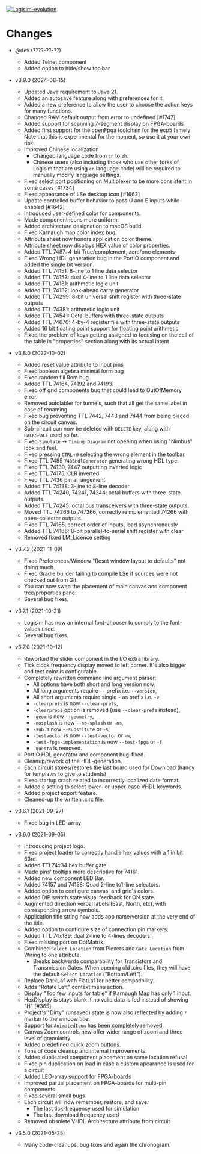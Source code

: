 [![Logisim-evolution](docs/img/logisim-evolution-logo.png)](https://github.com/logisim-evolution/logisim-evolution)

# Changes #

* @dev (????-??-??)
  * Added Telnet component
  * Added option to hide/show toolbar

* v3.9.0 (2024-08-15)
  * Updated Java requirement to Java 21.
  * Added an autosave feature along with preferences for it.
  * Added a new preference to allow the user to choose the action keys for many functions.
  * Changed RAM default output from error to undefined [#1747]
  * Added support for scanning 7-segment display on FPGA-boards
  * Added first support for the openFpga toolchain for the ecp5 famely
    Note that this is experimental for the moment, so use it at your own risk.
  * Improved Chinese localization
    * Changed language code from `cn` to `zh`.
    * Chinese users (also including those who use other forks of Logisim
      that are using `cn` language code) will be required to manually modify language settings.
  * Fixed select port positioning on Multiplexer to be more consistent in some cases [#1734]
  * Fixed appearance of LSe desktop icon [#1662]
  * Update controlled buffer behavior to pass U and E inputs while enabled [#1642]
  * Introduced user-defined color for components.
  * Made component icons more uniform.
  * Added architecture designation to macOS build.
  * Fixed Karnaugh map color index bug.
  * Attribute sheet now honors application color theme.
  * Attribute sheet now displays HEX value of color properties.
  * Added TTL 7487: 4-bit True/complement, zero/one elements
  * Fixed Wrong HDL generation bug in the PortIO component and added the single bit version.
  * Added TTL 74151: 8-line to 1 line data selector
  * Added TTL 74153: dual 4-line to 1 line data selector
  * Added TTL 74181: arithmetic logic unit
  * Added TTL 74182: look-ahead carry generator
  * Added TTL 74299: 8-bit universal shift register with three-state outputs
  * Added TTL 74381: arithmetic logic unit
  * Added TTL 74541: Octal buffers with three-state outputs
  * Added TTL 74670: 4-by-4 register file with three-state outputs
  * Added 16 bit floating point support for floating point arithmetic
  * Fixed the problem of keys getting assigned to focusing on the cell of the table in "properties" section along with its actual intent

* v3.8.0 (2022-10-02)
  * Added reset value attribute to input pins
  * Fixed boolean algebra minimal form bug
  * Fixed random fill Rom bug
  * Added TTL 74164, 74192 and 74193.
  * Fixed off grid components bug that could lead to OutOfMemory error.
  * Removed autolabler for tunnels, such that all get the same label in case of renaming.
  * Fixed bug preventing TTL 7442, 7443 and 7444 from being placed on the circuit canvas.
  * Sub-circuit can now be deleted with `DELETE` key, along with `BACKSPACE` used so far.
  * Fixed `Simulate` -> `Timing Diagram` not opening when using "Nimbus" look and feel.
  * Fixed pressing `CTRL`+`0` selecting the wrong element in the toolbar.
  * Fixed TTL 7485 `7485HdlGenerator` generating wrong HDL type.
  * Fixed TTL 74139, 7447 outputting inverted logic
  * Fixed TTL 74175, CLR inverted
  * Fixed TTL 7436 pin arrangement
  * Added TTL 74138: 3-line to 8-line decoder
  * Added TTL 74240, 74241, 74244: octal buffers with three-state outputs.
  * Added TTL 74245: octal bus transceivers with three-state outputs.
  * Moved TTL 74266 to 747266, correctly reimplemented 74266 with open-collector outputs.
  * Fixed TTL 74165, correct order of inputs, load asynchronously
  * Added TTL 74166: 8-bit parallel-to-serial shift register with clear
  * Removed fixed LM_Licence setting

* v3.7.2 (2021-11-09)
  * Fixed Preferences/Window "Reset window layout to defaults" not doing much.
  * Fixed Gradle builder failing to compile LSe if sources were not checked out from Git.
  * You can now swap the placement of main canvas and component tree/properties pane.
  * Several bug fixes.

* v3.7.1 (2021-10-21)
  * Logisim has now an internal font-chooser to comply to the font-values used.
  * Several bug fixes.

* v3.7.0 (2021-10-12)
  * Reworked the slider component in the I/O extra library.
  * Tick clock frequency display moved to left corner. It's also bigger and text color is configurable.
  * Completely rewritten command line argument parser:
    * All options have both short and long version now,
    * All long arguments require `--` prefix i.e. `--version`,
    * All short arguments require single `-` as prefix i.e. `-v`,
    * `-clearprefs` is now `--clear-prefs`,
    * `-clearprops` option is removed (use `--clear-prefs` instead),
    * `-geom` is now `--geometry`,
    * `-nosplash` is now `--no-splash` or `-ns`,
    * `-sub` is now `--substitute` or `-s`,
    * `-testvector` is now `--test-vector` or `-w`,
    * `-test-fpga-implementation` is now `--test-fpga` or `-f`,
    * `-questa` is removed.
  * PortIO HDL generator and component bug-fixed.
  * Cleanup/rework of the HDL-generation.
  * Each circuit stores/restores the last board used for Download (handy for templates to give to students)
  * Fixed startup crash related to incorrectly localized date format.
  * Added a setting to select lower- or upper-case VHDL keywords.
  * Added project export feature.
  * Cleaned-up the written .circ file.

* v3.6.1 (2021-09-27)
  * Fixed bug in LED-array

* v3.6.0 (2021-09-05)
  * Introducing project logo.
  * Fixed project loader to correctly handle hex values with a 1 in bit 63rd.
  * Added TTL74x34 hex buffer gate.
  * Made pins' tooltips more descriptive for 74161.
  * Added new component LED Bar.
  * Added 74157 and 74158: Quad 2-line to1-line selectors.
  * Added option to configure canvas' and grid's colors.
  * Added DIP switch state visual feedback for ON state.
  * Augmented direction verbal labels (East, North, etc), with corresponding arrow symbols.
  * Application title string now adds app name/version at the very end of the title.
  * Added option to configure size of connection pin markers.
  * Added TTL 74x139: dual 2-line to 4-lines decoders.
  * Fixed missing port on DotMatrix.
  * Combined `Select Location` from Plexers and `Gate Location` from Wiring to one attribute.
    * Breaks backwards comparability for Transistors and Transmission Gates.
      When opening old .circ files, they will have the default `Select Location` ("Bottom/Left").
  * Replace DarkLaf with FlatLaf for better compatibility.
  * Adds "Rotate Left" context menu action.
  * Display "Too few inputs for table" if Karnaugh Map has only 1 input.
  * HexDisplay is stays blank if no valid data is fed instead of showing "H" [#365].
  * Project's "Dirty" (unsaved) state is now also reflected by adding `*` marker to the window title.
  * Support for `AnimatedIcon` has been completely removed.
  * Canvas Zoom controls new offer wider range of zoom and three level of granularity.
  * Added predefined quick zoom buttons.
  * Tons of code cleanup and internal improvements.
  * Added duplicated component placement on same location refusal
  * Fixed pin duplication on load in case a custom apearance is used for a circuit
  * Added LED-array support for FPGA-boards
  * Improved partial placement on FPGA-boards for multi-pin components
  * Fixed several small bugs
  * Each circuit will now remember, restore, and save:
    * The last tick-frequency used for simulation
    * The last download frequency used
  * Removed obsolete VHDL-Architecture attribute from circuit

* v3.5.0 (2021-05-25)
  * Many code-cleanups, bug fixes and again the chronogram.

